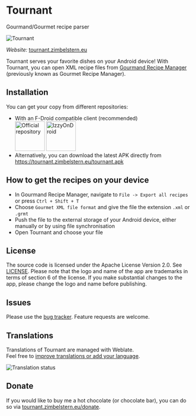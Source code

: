 # Tournant
Gourmand/Gourmet recipe parser

![Tournant](https://tournant.zimbelstern.eu/favicon-152.png)

*Website:* [tournant.zimbelstern.eu](https://tournant.zimbelstern.eu)

Tournant serves your favorite dishes on your Android device!
With Tournant, you can open XML recipe files from [Gourmand Recipe Manager](https://github.com/GourmandRecipeManager/gourmand) (previously known as Gourmet Recipe Manager).

## Installation
You can get your copy from different repositories:
- With an F-Droid compatible client (recommended)<br/>
<a href="https://zimbelstern.eu/fdroid/repo"><img alt="Official repository" src="https://zimbelstern.eu/badge.svg" height="80"/></a>
<a href="https://apt.izzysoft.de/fdroid/repo"><img alt="IzzyOnDroid" src="https://gitlab.com/IzzyOnDroid/repo/-/raw/master/assets/IzzyOnDroid.png" height="80"/></a>
- Alternatively, you can download the latest APK directly from <https://tournant.zimbelstern.eu/tournant.apk>

## How to get the recipes on your device
- In Gourmand Recipe Manager, navigate to `File -> Export all recipes` or press `Ctrl + Shift + T`
- Choose `Gourmet XML file format` and give the file the extension `.xml` or `.grmt`
- Push the file to the external storage of your Android device, either manually or by using file synchronisation
- Open Tournant and choose your file

## License
The source code is licensed under the Apache License Version 2.0. See [LICENSE](https://tournant.zimbelstern.eu/license).
Please note that the logo and name of the app are trademarks in terms of section 6 of the license.
If you make substantial changes to the app, please change the logo and name before publishing.

## Issues
Please use the [bug tracker](https://tournant.zimbelstern.eu/issues). Feature requests are welcome.

## Translations
Translations of Tournant are managed with Weblate. <br/>
Feel free to [improve translations or add your language](https://hosted.weblate.org/engage/tournant/).

<img src="https://hosted.weblate.org/widgets/tournant/-/multi-blue.svg" alt="Translation status"/>

## Donate
If you would like to buy me a hot chocolate (or chocolate bar), you can do so via [tournant.zimbelstern.eu/donate](https://tournant.zimbelstern.eu/donate).